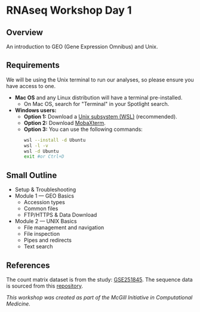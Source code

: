 # RNAseq Workshop Day 1

## Overview
An introduction to GEO (Gene Expression Omnibus) and Unix.

## Requirements
We will be using the Unix terminal to run our analyses, so please ensure you have access to one. 
- **Mac OS** and any Linux distribution will have a terminal pre-installed.
    - On Mac OS, search for "Terminal" in your Spotlight search.
- **Windows users:**
    - **Option 1:** Download a [Unix subsystem (WSL)](https://ubuntu.com/tutorials/install-ubuntu-on-wsl2-on-windows-10#1-overview) (recommended).
    - **Option 2:** Download [MobaXterm](https://mobaxterm.mobatek.net/).
    - **Option 3:** You can use the following commands:
        ```bash
        wsl --install -d Ubuntu
        wsl -l -v
        wsl -d Ubuntu
        exit #or Ctrl+D
        ```

## Small Outline
- Setup & Troubleshooting
- Module 1 — GEO Basics
  - Accession types
  - Common files
  - FTP/HTTPS & Data Download
- Module 2 — UNIX Basics
  - File management and navigation
  - File inspection
  - Pipes and redirects
  - Text search

## References
The count matrix dataset is from the study: [GSE251845](https://www.ncbi.nlm.nih.gov/geo/query/acc.cgi?acc=GSE251845).
The sequence data is sourced from this [repository](https://github.com/statOmics/SGA2019/tree/data-rnaseq/airway/fastQ).

*This workshop was created as part of the McGill Initiative in Computational Medicine.*
